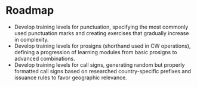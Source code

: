 # Roadmap

- Develop training levels for punctuation, specifying the most commonly used punctuation marks and creating exercises that gradually increase in complexity.
- Develop training levels for prosigns (shorthand used in CW operations), defining a progression of learning modules from basic prosigns to advanced combinations.
- Develop training levels for call signs, generating random but properly formatted call signs based on researched country-specific prefixes and issuance rules to favor geographic relevance.
